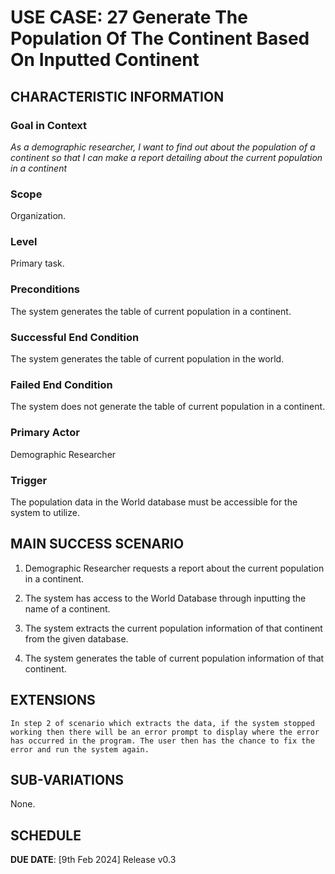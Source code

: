 # USE CASE: 27 Generate The Population Of The Continent Based On Inputted Continent

## CHARACTERISTIC INFORMATION

### Goal in Context

*As a demographic researcher, I want to find out about the population of a continent so that I can make a report detailing about the current population in a continent*

### Scope

Organization.

### Level

Primary task.

### Preconditions

The system generates the table of current population in a continent.

### Successful End Condition

The system generates the table of current population in the world.

### Failed End Condition

The system does not generate the table of current population in a continent.

### Primary Actor

Demographic Researcher

### Trigger

The population data in the World database must be accessible for the system to utilize.

## MAIN SUCCESS SCENARIO

1. Demographic Researcher requests a report about the current population in a continent.

2. The system has access to the World Database through inputting the name of a continent.

3. The system extracts the current population information of that continent from the given database.

4. The system generates the table of current population information of that continent.


## EXTENSIONS
	In step 2 of scenario which extracts the data, if the system stopped working then there will be an error prompt to display where the error has occurred in the program. The user then has the chance to fix the error and run the system again. 

## SUB-VARIATIONS

None.

## SCHEDULE

**DUE DATE**: [9th Feb 2024] Release v0.3